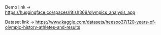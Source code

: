 Demo link -> https://huggingface.co/spaces/ritish369/olympics_analysis_app

Dataset link -> https://www.kaggle.com/datasets/heesoo37/120-years-of-olympic-history-athletes-and-results
